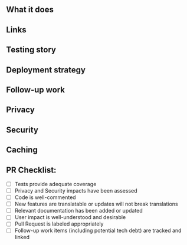## What it does

<!--
  A summary of the change, including any relevant background, motivation, and context.
  If relevant, include a description, screenshots, and/or video of the existing and new behavior.
-->

## Links

<!--
  Links to relevant external resources; ie, specification documents, Jira tickets, related PRs, Honeybadger errors, etc.
-->

## Testing story

<!--
  Does your change include appropriate tests?
  If so, please describe how the tests included in this PR are sufficient.
  If not, please explain why this change does not need to be tested.
-->

<!-- Other aspects to consider. Delete any sections that are not relevant to your change. -->

## Deployment strategy

## Follow-up work

<!--
  List (ideally with Jira links) any clean-up or technical debt that will be addressed in future work.
-->

## Privacy

<!--
  1.	Does this change involve the collection, use, or sharing of new Personal Data?
  2.	Does this change involve a new or changed use or sharing of existing Personal Data?
-->

## Security

<!-- Link to Jira task(s) where sensitive security issues are discussed privately. -->

## Caching

## PR Checklist:

<!--
  The final step! Before you create your PR, double-check that everything is in order.
  Change [ ] to [X] during creation to check boxes.
-->

- [ ] Tests provide adequate coverage
- [ ] Privacy and Security impacts have been assessed
- [ ] Code is well-commented
- [ ] New features are translatable or updates will not break translations
- [ ] Relevant documentation has been added or updated
- [ ] User impact is well-understood and desirable
- [ ] Pull Request is labeled appropriately
- [ ] Follow-up work items (including potential tech debt) are tracked and linked
